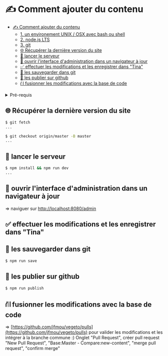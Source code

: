 # ✍️ Comment ajouter du contenu

- [✍️ Comment ajouter du contenu](#️-comment-ajouter-du-contenu)
    - [1. un environement UNIX / OSX avec bash ou shell](#1-un-environement-unix--osx-avec-bash-ou-shell)
    - [2. node.js LTS](#2-nodejs-lts)
    - [3. git](#3-git)
  - [🌐 Récupérer la dernière version du site](#-récupérer-la-dernière-version-du-site)
  - [🤖 lancer le serveur](#-lancer-le-serveur)
  - [🎰 ouvrir l'interface d'administration dans un navigateur à jour](#-ouvrir-linterface-dadministration-dans-un-navigateur-à-jour)
  - [✅ effectuer les modifications et les enregistrer dans "Tina"](#-effectuer-les-modifications-et-les-enregistrer-dans-tina)
  - [💾 les sauvegarder dans git](#-les-sauvegarder-dans-git)
  - [🚀 les publier sur github](#-les-publier-sur-github)
  - [⛙ fusionner les modifications avec la base de code](#-fusionner-les-modifications-avec-la-base-de-code)

<details>
  <summary>Pré-requis</summary>


  ### 1. un environement UNIX / OSX avec bash ou shell

  ### 2. node.js LTS

  installation via [nvm](https://github.com/nvm-sh/nvm) :

  ```sh
  $ curl -o- https://raw.githubusercontent.com/nvm-sh/nvm/v0.39.3/install.sh | bash
  ...


  $ source ~/.bashrc # ou .zshrc si vous utilisez zsh
  ...

  $ nvm instal --lts
  Installing latest LTS version.
  Downloading and installing node v18.16.1...
  Downloading https://nodejs.org/dist/v18.16.1/node-v18.16.1-darwin-arm64.tar.xz...
  ########################################################################################################### 100.0%
  Computing checksum with shasum -a 256
  Checksums matched!
  Now using node v18.16.1 (npm v9.5.1)

  $ node -v
  v18.16.1
  ```

  ### 3. git

  ```sh
  $ sudo apt update
  ...

  $ sudo apt install git
  ...
  ```

</details>

## 🌐 Récupérer la dernière version du site

```sh
$ git fetch
...

$ git checkout origin/master -B master
...
```

## 🤖 lancer le serveur

```sh
$ npm install && npm run dev
...
````

## 🎰 ouvrir l'interface d'administration dans un navigateur à jour

=> naviguer sur [http://localhost:8080/admin](http://localhost:8080/admin/)

## ✅ effectuer les modifications et les enregistrer dans "Tina"

## 💾 les sauvegarder dans git

```sh
$ npm run save
```

## 🚀 les publier sur github

```sh
$ npm run publish
```

## ⛙ fusionner les modifications avec la base de code

=> [https://github.com/jfmou/vegeto/pulls](https://github.com/jfmou/vegeto/pulls) pour valider les modifications et les intégrer à la branche commune :)
Onglet "Pull Request", créer pull request "New Pull Request", "Base:Master - Compare:new-content", "merge pull request", "confirm merge"
